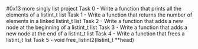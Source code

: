 #0x13 more singly list project
Task 0 - Write a function that prints all the elements of a listint_t list
Task 1 - Write a function that returns the number of elements in a linked listint_t list
Task 2 - Write a function that adds a new node at the beginning of a listint_t list
Task 3 - Write a function that adds a new node at the end of a listint_t list
Task 4 - Write a function that frees a listint_t list
Task 5 - void free_listint2(listint_t **head)

